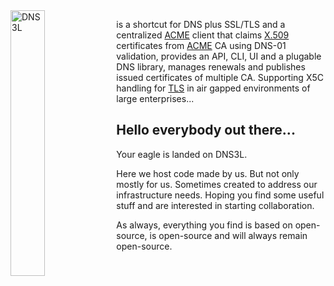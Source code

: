<img align="left" width="33%" src="https://github.com/iaean/dns3l.org/blob/master/dns3l.svg?raw=true" alt="DNS3L"/>

is a shortcut for DNS plus SSL/TLS and a centralized [ACME][0] client that claims [X.509][1] certificates from [ACME][2] CA using DNS-01 validation,
provides an API, CLI, UI and a plugable DNS library, manages renewals and publishes issued certificates of multiple CA. Supporting X5C handling for [TLS][5] in air gapped environments of large enterprises...

[0]: https://certbot.eff.org/
[1]: https://wikipedia.org/wiki/X.509
[2]: https://datatracker.ietf.org/doc/html/rfc8555
[5]: https://wikipedia.org/wiki/Transport_Layer_Security

## Hello everybody out there...

Your eagle is landed on DNS3L.

Here we host code made by us. But not only mostly for us. Sometimes created to address our infrastructure needs. Hoping you find some useful stuff and are interested in starting collaboration.

As always, everything you find is based on open-source, is open-source and will always remain open-source.

